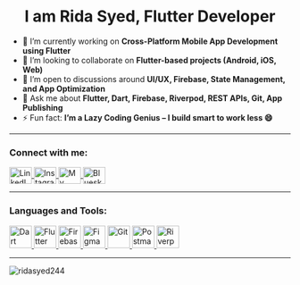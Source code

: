 <h1 align="center">I am Rida Syed, Flutter Developer</h1>

- 🔭 I’m currently working on **Cross-Platform Mobile App Development using Flutter**
- 👯 I’m looking to collaborate on **Flutter-based projects (Android, iOS, Web)**
- 🤝 I’m open to discussions around **UI/UX, Firebase, State Management, and App Optimization**
- 💬 Ask me about **Flutter, Dart, Firebase, Riverpod, REST APIs, Git, App Publishing**
- ⚡ Fun fact: **I’m a Lazy Coding Genius – I build smart to work less 😄**

---

<h3 align="left">Connect with me:</h3>
<p align="left">
  <a href="https://www.linkedin.com/in/rida-syed-9808b8242/" target="blank">
    <img align="center" src="https://raw.githubusercontent.com/rahuldkjain/github-profile-readme-generator/master/src/images/icons/Social/linked-in-alt.svg" alt="LinkedIn - Rida Syed" height="30" width="40" />
  </a>
  <a href="https://www.instagram.com/ridaasyedddd/" target="blank">
    <img align="center" src="https://raw.githubusercontent.com/rahuldkjain/github-profile-readme-generator/master/src/images/icons/Social/instagram.svg" alt="Instagram - @ridaasyedddd" height="30" width="40" />
  </a>
  <a href="https://yourwebsite.com" target="blank">
    <img align="center" src="https://www.svgrepo.com/show/327408/web.svg" alt="My Website" height="30" width="40" />
  </a>
  <a href="https://bsky.app/profile/yourhandle.bsky.social" target="blank">
    <img align="center" src="https://seeklogo.com/images/B/bluesky-app-logo-B8DE7F5C35-seeklogo.com.png" alt="Bluesky Profile" height="30" width="40" />
  </a>
</p>

---

<h3 align="left">Languages and Tools:</h3>
<p align="left">
  <a href="https://dart.dev" target="_blank" rel="noreferrer">
    <img src="https://www.vectorlogo.zone/logos/dartlang/dartlang-icon.svg" alt="Dart" width="40" height="40"/>
  </a>
  <a href="https://flutter.dev" target="_blank" rel="noreferrer">
    <img src="https://www.vectorlogo.zone/logos/flutterio/flutterio-icon.svg" alt="Flutter" width="40" height="40"/>
  </a>
  <a href="https://firebase.google.com/" target="_blank" rel="noreferrer">
    <img src="https://www.vectorlogo.zone/logos/firebase/firebase-icon.svg" alt="Firebase" width="40" height="40"/>
  </a>
  <a href="https://www.figma.com/" target="_blank" rel="noreferrer">
    <img src="https://www.vectorlogo.zone/logos/figma/figma-icon.svg" alt="Figma" width="40" height="40"/>
  </a>
  <a href="https://git-scm.com/" target="_blank" rel="noreferrer">
    <img src="https://www.vectorlogo.zone/logos/git-scm/git-scm-icon.svg" alt="Git" width="40" height="40"/>
  </a>
  <a href="https://postman.com" target="_blank" rel="noreferrer">
    <img src="https://www.vectorlogo.zone/logos/getpostman/getpostman-icon.svg" alt="Postman" width="40" height="40"/>
  </a>
  <a href="https://pub.dev/packages/riverpod" target="_blank" rel="noreferrer">
    <img src="https://raw.githubusercontent.com/ram4ndev/riverpod_logo/main/riverpod.png" alt="Riverpod" width="40" height="40"/>
  </a>
</p>

---

<p><img align="center" src="https://github-readme-stats.vercel.app/api/top-langs?username=ridasyed244&show_icons=true&locale=en&layout=compact" alt="ridasyed244" /></p>
